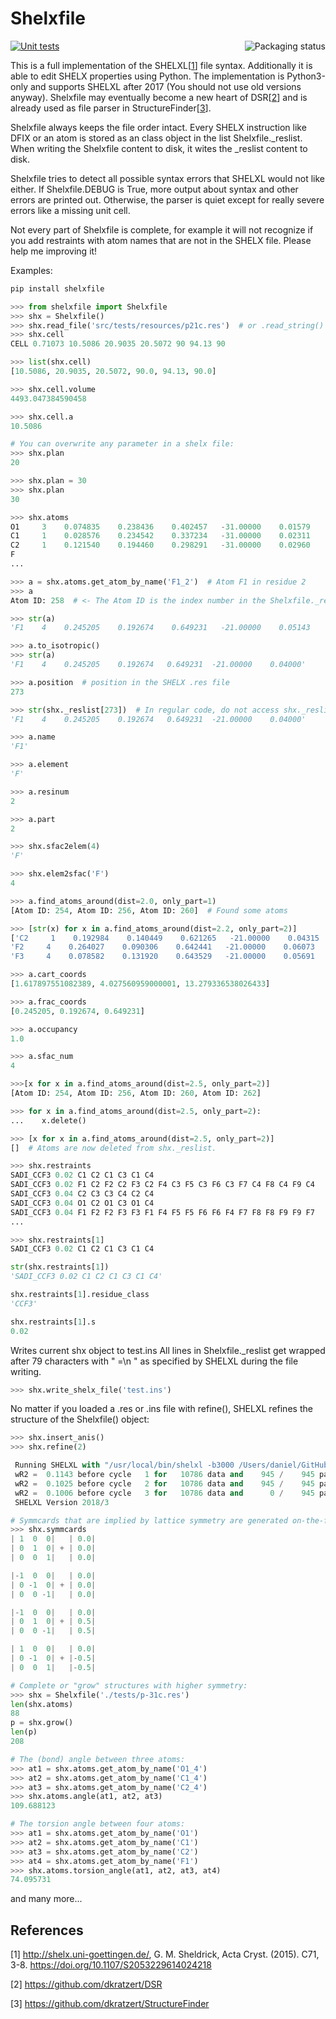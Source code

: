 # Shelxfile
<a href="https://repology.org/project/python:shelxfile/versions">
    <img src="https://repology.org/badge/vertical-allrepos/python:shelxfile.svg" alt="Packaging status" align="right">
</a>

[![Unit tests](https://github.com/dkratzert/ShelXFile/actions/workflows/python-package.yml/badge.svg)](https://github.com/dkratzert/ShelXFile/actions/workflows/python-package.yml)

This is a full implementation of the SHELXL[[1](https://github.com/dkratzert/Shelxfile/blob/master/README.md#references)] file syntax. Additionally it is able to edit SHELX properties using Python.
The implementation is Python3-only and supports SHELXL after 2017 (You should not use old versions anyway).
Shelxfile may eventually become a new heart of DSR[[2](https://github.com/dkratzert/Shelxfile/blob/master/README.md#references)] and is already used as file parser in StructureFinder[[3](https://github.com/dkratzert/Shelxfile/blob/master/README.md#references)].

Shelxfile always keeps the file order intact. Every SHELX instruction like DFIX or an atom is stored as an class object in the list Shelxfile.\_reslist. When writing the Shelxfile content to disk, it wites the \_reslist content to disk.

Shelxfile tries to detect all possible syntax errors that SHELXL would not like either. If Shelxfile.DEBUG is True, more output about syntax and other errors are printed out. Otherwise, the parser is quiet except for really severe errors like a missing unit cell.

Not every part of Shelxfile is complete, for example it will not recognize if you add restraints with atom names that are not in the SHELX file. Please help me improving it!

Examples:


```python
pip install shelxfile

>>> from shelxfile import Shelxfile
>>> shx = Shelxfile()
>>> shx.read_file('src/tests/resources/p21c.res')  # or .read_string() 
>>> shx.cell
CELL 0.71073 10.5086 20.9035 20.5072 90 94.13 90

>>> list(shx.cell)
[10.5086, 20.9035, 20.5072, 90.0, 94.13, 90.0]

>>> shx.cell.volume
4493.047384590458

>>> shx.cell.a
10.5086

# You can overwrite any parameter in a shelx file:
>>> shx.plan
20

>>> shx.plan = 30
>>> shx.plan
30

>>> shx.atoms
O1     3    0.074835    0.238436    0.402457   -31.00000    0.01579    0.03095      0.01852   -0.00468   -0.00210    0.01153
C1     1    0.028576    0.234542    0.337234   -31.00000    0.02311    0.03617      0.01096   -0.01000    0.00201    0.00356
C2     1    0.121540    0.194460    0.298291   -31.00000    0.02960    0.04586      0.01555   -0.00485   -0.00023    0.01102
F
...

>>> a = shx.atoms.get_atom_by_name('F1_2')  # Atom F1 in residue 2
>>> a
Atom ID: 258  # <- The Atom ID is the index number in the Shelxfile._reslist list

>>> str(a)
'F1    4    0.245205    0.192674    0.649231   -21.00000    0.05143    0.03826    0.03193   -0.00579   -0.01865   -0.00485'

>>> a.to_isotropic()
>>> str(a)
'F1    4    0.245205    0.192674   0.649231  -21.00000    0.04000'

>>> a.position  # position in the SHELX .res file
273

>>> str(shx._reslist[273])  # In regular code, do not access shx._reslist directly!
'F1    4    0.245205    0.192674   0.649231  -21.00000    0.04000'

>>> a.name
'F1'

>>> a.element
'F'

>>> a.resinum
2

>>> a.part
2

>>> shx.sfac2elem(4)
'F'

>>> shx.elem2sfac('F')
4

>>> a.find_atoms_around(dist=2.0, only_part=1)
[Atom ID: 254, Atom ID: 256, Atom ID: 260]  # Found some atoms 

>>> [str(x) for x in a.find_atoms_around(dist=2.2, only_part=2)]
['C2     1    0.192984    0.140449    0.621265   -21.00000    0.04315    0.02747      0.02385    0.00686   -0.00757    0.00126', 
'F2     4    0.264027    0.090306    0.642441   -21.00000    0.06073    0.04450      0.03972    0.01630   -0.01260    0.01460', 
'F3     4    0.078582    0.131920    0.643529   -21.00000    0.05691    0.04955      0.03374    0.01040    0.01881    0.00375']

>>> a.cart_coords
[1.617897551082389, 4.027560959000001, 13.279336538026433]

>>> a.frac_coords
[0.245205, 0.192674, 0.649231]

>>> a.occupancy
1.0

>>> a.sfac_num
4

>>>[x for x in a.find_atoms_around(dist=2.5, only_part=2)]
[Atom ID: 254, Atom ID: 256, Atom ID: 260, Atom ID: 262]

>>> for x in a.find_atoms_around(dist=2.5, only_part=2):
...    x.delete()

>>> [x for x in a.find_atoms_around(dist=2.5, only_part=2)]
[]  # Atoms are now deleted from shx._reslist.

>>> shx.restraints
SADI_CCF3 0.02 C1 C2 C1 C3 C1 C4
SADI_CCF3 0.02 F1 C2 F2 C2 F3 C2 F4 C3 F5 C3 F6 C3 F7 C4 F8 C4 F9 C4
SADI_CCF3 0.04 C2 C3 C3 C4 C2 C4
SADI_CCF3 0.04 O1 C2 O1 C3 O1 C4
SADI_CCF3 0.04 F1 F2 F2 F3 F3 F1 F4 F5 F5 F6 F6 F4 F7 F8 F8 F9 F9 F7
...

>>> shx.restraints[1]
SADI_CCF3 0.02 C1 C2 C1 C3 C1 C4

str(shx.restraints[1])
'SADI_CCF3 0.02 C1 C2 C1 C3 C1 C4'

shx.restraints[1].residue_class
'CCF3'

shx.restraints[1].s
0.02

```

Writes current shx object to test.ins
All lines in Shelxfile._reslist get wrapped after 79 characters with " =\n " as
specified by SHELXL during the file writing.

```python
>>> shx.write_shelx_file('test.ins')
```
No matter if you loaded a .res or .ins file with refine(), SHELXL refines the structure of the Shelxfile() object:

```python
>>> shx.insert_anis()
>>> shx.refine(2)

 Running SHELXL with "/usr/local/bin/shelxl -b3000 /Users/daniel/GitHub/Shelxfile/tests/p21c" and "L.S. 2"
 wR2 =  0.1143 before cycle   1 for   10786 data and    945 /    945 parameters
 wR2 =  0.1025 before cycle   2 for   10786 data and    945 /    945 parameters
 wR2 =  0.1006 before cycle   3 for   10786 data and      0 /    945 parameters
 SHELXL Version 2018/3
```
```python
# Symmcards that are implied by lattice symmetry are generated on-the-fly:
>>> shx.symmcards
| 1  0  0|   | 0.0|
| 0  1  0| + | 0.0|
| 0  0  1|   | 0.0|

|-1  0  0|   | 0.0|
| 0 -1  0| + | 0.0|
| 0  0 -1|   | 0.0|

|-1  0  0|   | 0.0|
| 0  1  0| + | 0.5|
| 0  0 -1|   | 0.5|

| 1  0  0|   | 0.0|
| 0 -1  0| + |-0.5|
| 0  0  1|   |-0.5|

# Complete or "grow" structures with higher symmetry: 
>>> shx = Shelxfile('./tests/p-31c.res')
len(shx.atoms)
88
p = shx.grow()
len(p)
208

# The (bond) angle between three atoms:
>>> at1 = shx.atoms.get_atom_by_name('O1_4')
>>> at2 = shx.atoms.get_atom_by_name('C1_4')
>>> at3 = shx.atoms.get_atom_by_name('C2_4')
>>> shx.atoms.angle(at1, at2, at3)
109.688123

# The torsion angle between four atoms:
>>> at1 = shx.atoms.get_atom_by_name('O1')
>>> at2 = shx.atoms.get_atom_by_name('C1')
>>> at3 = shx.atoms.get_atom_by_name('C2')
>>> at4 = shx.atoms.get_atom_by_name('F1')
>>> shx.atoms.torsion_angle(at1, at2, at3, at4)
74.095731

```

and many more...

## References
[1] http://shelx.uni-goettingen.de/, G. M. Sheldrick, Acta Cryst. (2015). C71, 3-8.
https://doi.org/10.1107/S2053229614024218

[2] https://github.com/dkratzert/DSR

[3] https://github.com/dkratzert/StructureFinder

